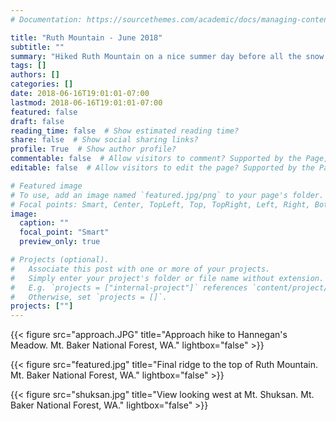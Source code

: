 ```yaml
---
# Documentation: https://sourcethemes.com/academic/docs/managing-content/

title: "Ruth Mountain - June 2018"
subtitle: ""
summary: "Hiked Ruth Mountain on a nice summer day before all the snow had melted."
tags: []
authors: []
categories: []
date: 2018-06-16T19:01:01-07:00 	
lastmod: 2018-06-16T19:01:01-07:00 
featured: false
draft: false
reading_time: false  # Show estimated reading time?
share: false  # Show social sharing links?
profile: True  # Show author profile?
commentable: false  # Allow visitors to comment? Supported by the Page, Post, and Docs content types.
editable: false  # Allow visitors to edit the page? Supported by the Page, Post, and Docs content types.

# Featured image
# To use, add an image named `featured.jpg/png` to your page's folder.
# Focal points: Smart, Center, TopLeft, Top, TopRight, Left, Right, BottomLeft, Bottom, BottomRight.
image:
  caption: ""
  focal_point: "Smart"
  preview_only: true

# Projects (optional).
#   Associate this post with one or more of your projects.
#   Simply enter your project's folder or file name without extension.
#   E.g. `projects = ["internal-project"]` references `content/project/deep-learning/index.md`.
#   Otherwise, set `projects = []`.
projects: [""]
---
```

{{< figure src="approach.JPG" title="Approach hike to Hannegan's Meadow. Mt. Baker National Forest, WA." lightbox="false" >}}

{{< figure src="featured.jpg" title="Final ridge to the top of Ruth Mountain. Mt. Baker National Forest, WA." lightbox="false" >}}

{{< figure src="shuksan.jpg" title="View looking west at Mt. Shuksan. Mt. Baker National Forest, WA." lightbox="false" >}}
